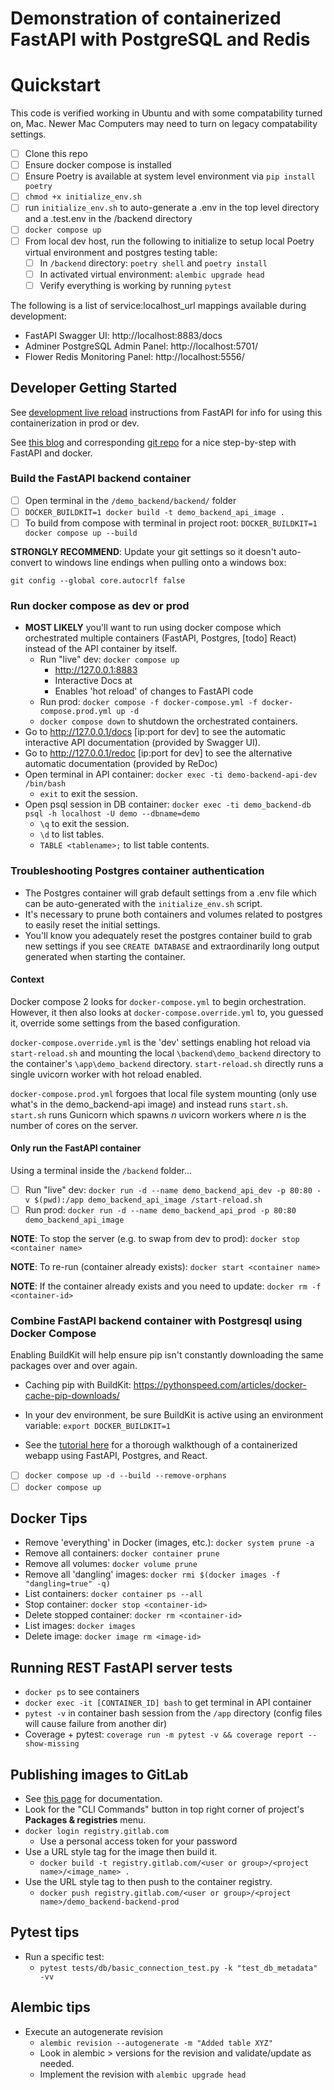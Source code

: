 # Demonstration of containerized FastAPI with PostgreSQL and Redis

# Quickstart
This code is verified working in Ubuntu and with some compatability turned on, Mac. Newer Mac Computers may need to turn
on legacy compatability settings.

- [ ] Clone this repo
- [ ] Ensure docker compose is installed
- [ ] Ensure Poetry is available at system level environment via `pip install poetry`
- [ ] `chmod +x initialize_env.sh`
- [ ] run `initialize_env.sh` to auto-generate a .env in the top level directory and a .test.env in the /backend
directory
- [ ] `docker compose up`
- [ ] From local dev host, run the following to initialize to setup local Poetry virtual environment and postgres testing table:
  - [ ] In `/backend` directory: `poetry shell` and `poetry install`
  - [ ] In activated virtual environment: `alembic upgrade head`
  - [ ] Verify everything is working by running `pytest`

The following is a list of service:localhost_url mappings available during development:

- FastAPI Swagger UI: http://localhost:8883/docs
- Adminer PostgreSQL Admin Panel: http://localhost:5701/
- Flower Redis Monitoring Panel: http://localhost:5556/

## Developer Getting Started

See [development live reload](https://github.com/tiangolo/uvicorn-gunicorn-fastapi-docker#development-live-reload) instructions from FastAPI for info for using this containerization in prod or dev.

See [this blog](https://www.jeffastor.com/blog/populating-cleaning-jobs-with-user-offers-in-fastapi) and corresponding [git repo](https://github.com/Jastor11/phresh-tutorial/tree/master) for a nice step-by-step with FastAPI and docker.

### Build the FastAPI backend container

- [ ] Open terminal in the `/demo_backend/backend/` folder
- [ ] `DOCKER_BUILDKIT=1 docker build -t demo_backend_api_image .`
- [ ] To build from compose with terminal in project root: `DOCKER_BUILDKIT=1 docker compose up --build`

**STRONGLY RECOMMEND**: Update your git settings so it doesn't auto-convert to windows line endings when pulling onto a windows box:

`git config --global core.autocrlf false`

### Run docker compose as dev or prod
- **MOST LIKELY** you'll want to run using docker compose which orchestrated multiple containers (FastAPI, Postgres, \[todo] React) instead of the API container by itself.
  - Run "live" dev: `docker compose up`
    - http://127.0.0.1:8883
    - Interactive Docs at
    - Enables 'hot reload' of changes to FastAPI code
  - Run prod: `docker compose -f docker-compose.yml -f docker-compose.prod.yml up -d`
  - `docker compose down` to shutdown the orchestrated containers.
- Go to http://127.0.0.1/docs \[ip:port for dev] to see the automatic interactive API documentation (provided by Swagger UI).
- Go to http://127.0.0.1/redoc \[ip:port for dev] to see the alternative automatic documentation (provided by ReDoc)
- Open terminal in API container: `docker exec -ti demo-backend-api-dev /bin/bash`
  - `exit` to exit the session.
- Open psql session in DB container: `docker exec -ti demo_backend-db psql -h localhost -U demo --dbname=demo`
  - `\q` to exit the session.
  - `\d` to list tables.
  - `TABLE <tablename>;` to list table contents.

### Troubleshooting Postgres container authentication
- The Postgres container will grab default settings from a .env file which can be auto-generated with the `initialize_env.sh` script.
- It's necessary to prune both containers and volumes related to postgres to easily reset the initial settings.
- You'll know you adequately reset the postgres container build to grab new settings if you see `CREATE DATABASE` and extraordinarily long output generated when starting the container.


#### Context

Docker compose 2 looks for `docker-compose.yml` to begin orchestration. However, it then also looks at
`docker-compose.override.yml` to, you guessed it, override some settings from the based configuration.

`docker-compose.override.yml` is the 'dev' settings enabling hot reload via `start-reload.sh` and mounting the local
`\backend\demo_backend` directory to the container's `\app\demo_backend` directory. `start-reload.sh` directly runs a single uvicorn
worker with hot reload enabled.

`docker-compose.prod.yml` forgoes that local file system mounting (only use what's in the demo_backend-api image) and
instead runs `start.sh`. `start.sh` runs Gunicorn which spawns _n_ uvicorn workers where _n_ is the number of cores on
the server.

#### Only run the FastAPI container
Using a terminal inside the `/backend` folder...
- [ ] Run "live" dev: `docker run -d --name demo_backend_api_dev -p 80:80 -v $(pwd):/app demo_backend_api_image /start-reload.sh`
- [ ] Run prod: `docker run -d --name demo_backend_api_prod -p 80:80 demo_backend_api_image`

**NOTE**: To stop the server (e.g. to swap from dev to prod): `docker stop <container name>`

**NOTE**: To re-run (container already exists): `docker start <container name>`

**NOTE**: If the container already exists and you need to update: `docker rm -f <container-id>`

### Combine FastAPI backend container with Postgresql using Docker Compose

Enabling BuildKit will help ensure pip isn't constantly downloading the same packages over and over again.
- Caching pip with BuildKit: https://pythonspeed.com/articles/docker-cache-pip-downloads/
- In your dev environment, be sure BuildKit is active using an environment variable:
`export DOCKER_BUILDKIT=1`


- See the [tutorial here](https://www.jeffastor.com/blog/up-and-running-with-fastapi-and-docker) for a thorough
walkthough of a containerized webapp using FastAPI, Postgres, and React.
- [ ] `docker compose up -d --build --remove-orphans`
- [ ] `docker compose up`

## Docker Tips
- Remove 'everything' in Docker (images, etc.): `docker system prune -a`
- Remove all containers: `docker container prune`
- Remove all volumes: `docker volume prune`
- Remove all 'dangling' images: `docker rmi $(docker images -f "dangling=true" -q)`
- List containers: `docker container ps --all`
- Stop container: `docker stop <container-id>`
- Delete stopped container: `docker rm <container-id>`
- List images: `docker images`
- Delete image: `docker image rm <image-id>`

## Running REST FastAPI server tests
- `docker ps` to see containers
- `docker exec -it [CONTAINER_ID] bash` to get terminal in API container
- `pytest -v` in container bash session from the `/app` directory (config files will cause failure from another dir)
- Coverage + pytest: `coverage run -m pytest -v && coverage report --show-missing`

## Publishing images to GitLab
- See [this page](https://docs.gitlab.com/ee/user/packages/container_registry/index.html) for documentation.
- Look for the "CLI Commands" button in top right corner of project's **Packages & registries** menu.
- `docker login registry.gitlab.com`
  - Use a personal access token for your password
- Use a URL style tag for the image then build it.
  - `docker build -t registry.gitlab.com/<user or group>/<project name>/<image_name> .`
- Use the URL style tag to then push to the container registry.
  - `docker push registry.gitlab.com/<user or group>/<project name>/demo_backend-backend-prod`


## Pytest tips
- Run a specific test:
  - `pytest tests/db/basic_connection_test.py -k "test_db_metadata" -vv`

## Alembic tips
- Execute an autogenerate revision
  - `alembic revision --autogenerate -m "Added table XYZ"`
  - Look in alembic > versions for the revision and validate/update as needed.
  - Implement the revision with `alembic upgrade head`

